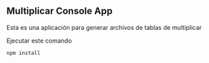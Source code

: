 ## Multiplicar Console App

Esta es una aplicación para generar archivos de tablas de multiplicar


Ejecutar este comando
```
npm install
````
